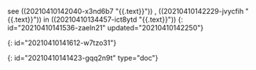 see ((20210410142040-x3nd6b7 "{{.text}}")) ,   ((20210410142229-jvycfih "{{.text}}")) in ((20210410134457-ict8ytd "{{.text}}"))
{: id="20210410141536-zaeln21" updated="20210410142250"}

{: id="20210410141612-w7tzo31"}


{: id="20210410141423-gqq2n9t" type="doc"}
